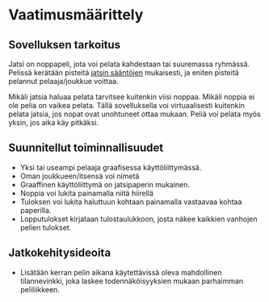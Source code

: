 # Vaatimusmäärittely

## Sovelluksen tarkoitus

Jatsi on noppapeli, jota voi pelata kahdestaan tai suuremassa ryhmässä. Pelissä kerätään pisteitä [jatsin sääntöjen](https://fi.wikipedia.org/wiki/Yatzy) mukaisesti, ja eniten pisteitä pelannut pelaaja/joukkue voittaa.



Mikäli jatsia haluaa pelata tarvitsee kuitenkin viisi noppaa. Mikäli noppia ei ole pelia on vaikea pelata. Tällä sovelluksella voi virtuaalisesti kuitenkin pelata jatsia, jos nopat ovat unohtuneet ottaa mukaan. Peliä voi pelata myös yksin, jos aika käy pitkäksi.



## Suunnitellut toiminnallisuudet

- Yksi tai useampi pelaaja graafisessa käyttöliittymässä. 
- Oman joukkueen/itsensä voi nimetä
- Graaffinen käyttöliittymä on jatsipaperin mukainen.
- Noppia voi lukita painamalla niitä hiirellä
- Tuloksen voi lukita haluttuun kohtaan painamalla vastaavaa kohtaa paperilla.
- Lopputulokset kirjataan tulostaulukkoon, josta näkee kaikkien vanhojen pelien tulokset. 


## Jatkokehitysideoita

- Lisätään kerran pelin aikana käytettävissä oleva mahdollinen tilannevinkki, joka laskee todennäköisyyksien mukaan parhaimman peliliikkeen.
